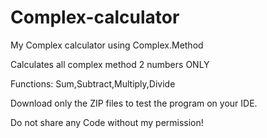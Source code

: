 # Complex-calculator
My Complex calculator using Complex.Method

Calculates all complex method 2 numbers ONLY

Functions: Sum,Subtract,Multiply,Divide

Download only the ZIP files to test the program on your IDE.

Do not share any Code without my permission!
